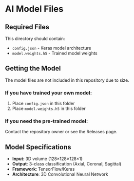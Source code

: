 # AI Model Files

## Required Files

This directory should contain:
- `config.json` - Keras model architecture
- `model.weights.h5` - Trained model weights

## Getting the Model

The model files are not included in this repository due to size.

### If you have trained your own model:
1. Place `config.json` in this folder
2. Place `model.weights.h5` in this folder

### If you need the pre-trained model:
Contact the repository owner or see the Releases page.

## Model Specifications

- **Input**: 3D volume (128×128×128×1)
- **Output**: 3-class classification (Axial, Coronal, Sagittal)
- **Framework**: TensorFlow/Keras
- **Architecture**: 3D Convolutional Neural Network